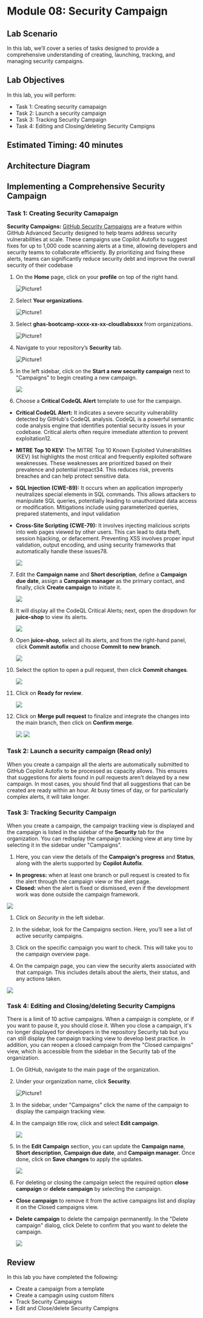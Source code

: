 # Module 08: Security Campaign

## Lab Scenario

 In this lab, we’ll cover a series of tasks designed to provide a comprehensive understanding of creating, launching, tracking, and managing security campaigns.

## Lab Objectives
In this lab, you will perform:

- Task 1: Creating security camapaign
- Task 2: Launch a security campaign
- Task 3: Tracking Security Campaign
- Task 4: Editing and Closing/deleting Security Campigns

## Estimated Timing: 40 minutes

## Architecture Diagram

## Implementing a Comprehensive Security Campaign

### Task 1: Creating Security Camapaign

**Security Campaigns:** [GitHub Security Campaigns](https://docs.github.com/ja/enterprise-cloud@latest/code-security/code-scanning/managing-code-scanning-alerts/fixing-alerts-in-security-campaign) are a feature within GitHub Advanced Security designed to help teams address security vulnerabilities at scale. These campaigns use Copilot Autofix to suggest fixes for up to 1,000 code scanning alerts at a time, allowing developers and security teams to collaborate efficiently. By prioritizing and fixing these alerts, teams can significantly reduce security debt and improve the overall security of their codebase

1. On the **Home** page, click on your **profile** on top of the right hand.

   ![Picture1](./images/orgprofile.png) 

1. Select **Your organizations**.

   ![Picture1](./images/org.png) 

1. Select **ghas-bootcamp-xxxx-xx-xx-cloudlabsxxx** from organizations.

   ![Picture1](./images/ghas-exercise1-4.png) 

1. Navigate to your repository’s **Security** tab.

   ![Picture1](./images/security-tabat.png)

1. In the left sidebar, click on the **Start a new security campaign** next to "Campaigns" to begin creating a new campaign.

    ![](./images/securitycampaign1.png)

1. Choose a **Critical CodeQL Alert** template to use for the campaign.

- **Critical CodeQL Alert:** It indicates a severe security vulnerability detected by GitHub's CodeQL analysis. CodeQL is a powerful semantic code analysis engine that identifies potential security issues in your codebase. Critical alerts often require immediate attention to prevent exploitation12.

- **MITRE Top 10 KEV:** The MITRE Top 10 Known Exploited Vulnerabilities (KEV) list highlights the most critical and frequently exploited software weaknesses. These weaknesses are prioritized based on their prevalence and potential impact34. This reduces risk, prevents breaches and can help protect sensitive data.

- **SQL Injection (CWE-89):** It occurs when an application improperly neutralizes special elements in SQL commands. This allows attackers to manipulate SQL queries, potentially leading to unauthorized data access or modification. Mitigations include using parameterized queries, prepared statements, and input validation

- **Cross-Site Scripting (CWE-79):** It involves injecting malicious scripts into web pages viewed by other users. This can lead to data theft, session hijacking, or defacement. Preventing XSS involves proper input validation, output encoding, and using security frameworks that automatically handle these issues78.

    ![](./images/template2.png)

7. Edit the **Campaign name** and **Short description**, define a **Campaign due date**, assign a **Campaign manager** as the primary contact, and finally, click **Create campaign** to initiate it.

    ![](./images/seccamp1.png)

8. It will display all the CodeQL Critical Alerts; next, open the dropdown for **juice-shop** to view its alerts.

    ![](./images/seccamp2.png)

9. Open **juice-shop**, select all its alerts, and from the right-hand panel, click **Commit autofix** and choose **Commit to new branch**.

    ![](./images/seccamp3.png)

10. Select the option to open a pull request, then click **Commit changes**.

    ![](./images/seccamp4.png)

11. Click on **Ready for review**.

    ![](./images/seccamp5.png)

12. Click on **Merge pull request** to finalize and integrate the changes into the main branch, then click on **Confirm merge**.

    ![](./images/seccamp6.png)
    ![](./images/seccamp7.png)

### Task 2: Launch a security campaign (Read only)

When you create a campaign all the alerts are automatically submitted to GitHub Copilot Autofix
to be processed as capacity allows. This ensures that suggestions for alerts found in pull requests
aren't delayed by a new campaign. In most cases, you should find that all suggestions that can be
created are ready within an hour. At busy times of day, or for particularly complex alerts, it will
take longer.

### Task 3: Tracking Security Campaign

When you create a campaign, the campaign tracking view is displayed and the campaign is listed in the sidebar of the **Security** tab for the organization. You can redisplay the campaign tracking view at any time by selecting it in the sidebar under "Campaigns".

1. Here, you can view the details of the **Campaign's progress** and **Status**, along with the alerts supported by **Copilot Autofix**.

- **In progress:** when at least one branch or pull request is created to fix the alert through the campaign view or the alert page.
- **Closed:** when the alert is fixed or dismissed, even if the development work was done outside the campaign framework.

 ![](./images/seccamp8.png)

1. Click on *Security* in the left sidebar.

1. In the sidebar, look for the Campaigns section. Here, you’ll see a list of active security campaigns.

1. Click on the specific campaign you want to check. This will take you to the campaign overview page.

1. On the campaign page, you can view the security alerts associated with that campaign. This includes details about the alerts, their status, and any actions taken.

  ![](./images/repoalert.png)

### Task 4: Editing and Closing/deleting Security Campigns

There is a limit of 10 active campaigns. When a campaign is complete, or if you want to pause it, you should close it. When you close a campaign, it's no longer displayed for developers in the repository Security tab but you can still display the campaign tracking view to develop best practice. In addition, you can reopen a closed campaign from the "Closed campaigns" view, which is accessible from the sidebar in the Security tab of the organization.

1. On GitHub, navigate to the main page of the organization.

1. Under your organization name, click **Security**.

   ![Picture1](./images/security-tabat.png)

1. In the sidebar, under "Campaigns" click the name of the campaign to display the campaign tracking view.

1. In the campaign title row, click and select **Edit campaign**.

   ![](./images/seccamp9.png)

1. In the **Edit Campaign** section, you can update the **Campaign name**, **Short description**, **Campaign due date**, and **Campaign manager**. Once done, click on **Save changes** to apply the updates.

   ![](./images/seccamp10.png)

1. For deleting or closing the campaign select the required option **close campaign** or **delete campaign** by selecting the campaign.

- **Close campaign** to remove it from the active campaigns list and display it on the Closed campaigns view.
- **Delete campaign** to delete the campaign permanently. In the "Delete campaign" dialog, click Delete to confirm that you want to delete the campaign.

   ![](./images/seccamp11.png)

## Review

In this lab you have completed the following:

- Create a campaign from a template
- Create a campagin using custom filters
- Track Security Campaigns
- Edit and Close/delete Security Campigns
